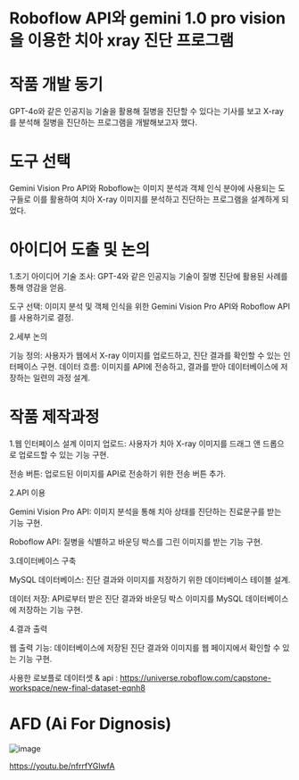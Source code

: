 # Roboflow API와 gemini 1.0 pro vision을 이용한 치아 xray 진단 프로그램

# 작품 개발 동기 
GPT-4o와 같은 인공지능 기술을 활용해 질병을 진단할 수 있다는 기사를 보고 X-ray를 분석해 질병을 진단하는 프로그램을 개발해보고자 했다.

# 도구 선택 
Gemini Vision Pro API와 Roboflow는 이미지 분석과 객체 인식 분야에 사용되는 도구들로 이를 활용하여 치아 X-ray 이미지를 분석하고 진단하는 프로그램을 설계하게 되었다.

# 아이디어 도출 및 논의

1.초기 아이디어
 기술 조사: GPT-4와 같은 인공지능 기술이 질병 진단에 활용된 사례를 통해 영감을 얻음.
 
 도구 선택: 이미지 분석 및 객체 인식을 위한 Gemini Vision Pro API와 Roboflow API를 사용하기로 결정.

2.세부 논의

 기능 정의: 사용자가 웹에서 X-ray 이미지를 업로드하고, 진단 결과를 확인할 수 있는 인터페이스 구현. 데이터 흐름: 이미지를 API에 전송하고, 결과를 받아 데이터베이스에 저장하는 일련의 과정 설계.

# 작품 제작과정
1.웹 인터페이스 설계
  이미지 업로드: 사용자가 치아 X-ray 이미지를 드래그 앤 드롭으로 업로드할 수 있는 기능 구현.

  전송 버튼: 업로드된 이미지를 API로 전송하기 위한 전송 버튼 추가.

2.API 이용

  Gemini Vision Pro API: 이미지 분석을 통해 치아 상태를 진단하는 진료문구를 받는 기능 구현.

  Roboflow API: 질병을 식별하고 바운딩 박스를 그린 이미지를 받는 기능 구현.

3.데이터베이스 구축

  MySQL 데이터베이스: 진단 결과와 이미지를 저장하기 위한 데이터베이스 테이블 설계.

  데이터 저장: API로부터 받은 진단 결과와 바운딩 박스 이미지를 MySQL 데이터베이스에 저장하는 기능 구현.

4.결과 출력

  웹 출력 기능: 데이터베이스에 저장된 진단 결과와 이미지를 웹 페이지에서 확인할 수 있는 기능 구현.

  사용한 로보플로 데이터셋 & api : https://universe.roboflow.com/capstone-workspace/new-final-dataset-eqnh8

# AFD (Ai For Dignosis)

![image](https://github.com/user-attachments/assets/8d38f3d5-4b67-4d52-b510-e67cbb5a709a)

https://youtu.be/nfrrfYGlwfA
